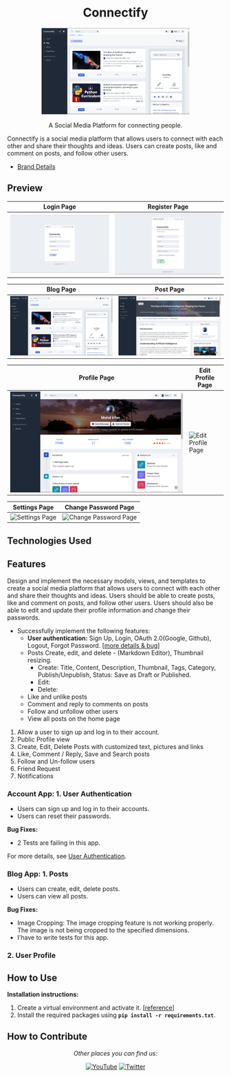 <p align="center">
    <h1 align="center">Connectify</h1>
    <p align="center">
        <a href="" target="_blank">
            <img src="./demo/screenshots/blog.png" alt="DjCRM" height="200">
        </a>
    </p>
    <p align="center">
        A Social Media Platform for connecting people.
    </p>
</p>

Connectify is a social media platform that allows users to connect with each other and share their thoughts and ideas. Users can create posts, like and comment on posts, and follow other users.

- [Brand Details](brand-info.md)

## Preview

| Login Page | Register Page |
| --- | --- |
| ![Home Page](./demo/screenshots/sign-in.png) | ![Profile Page](./demo/screenshots/sign-up.png) |

| Blog Page | Post Page |
| --- | --- |
| ![Blog Page](./demo/screenshots/blog.png) | ![Post Page](./demo/screenshots/post.png) |

| Profile Page | Edit Profile Page |
| --- | --- |
| ![Profile Page](./demo/screenshots/profile.png) | ![Edit Profile Page](./demo/screenshots/edit-profile.png) |

| Settings Page | Change Password Page |
| --- | --- |
| ![Settings Page](./demo/screenshots/settings.png) | ![Change Password Page](./demo/screenshots/change-password.png) |


## Technologies Used


## Features

Design and implement the necessary models, views, and templates to create a social media platform that allows users to connect with each other and share their thoughts and ideas. Users should be able to create posts, like and comment on posts, and follow other users. Users should also be able to edit and update their profile information and change their passwords.

- Successfully implement the following features:
  - **User authentication:** Sign Up, Login, OAuth 2.0(Google, Github), Logout, Forgot Password. [[more details & bug](detailed-features.md)]
  - Posts Create, edit, and delete - (Markdown Editor), Thumbnail resizing.
    - Create: Title, Content, Description, Thumbnail, Tags, Category, Publish/Unpublish, Status: Save as Draft or Published.
    - Edit:
    - Delete:
  - Like and unlike posts
  - Comment and reply to comments on posts
  - Follow and unfollow other users
  - View all posts on the home page

1. Allow a user to sign up and log in to their account.
2. Public Profile view
3. Create, Edit, Delete Posts with customized text, pictures and links
4. Like, Comment / Reply, Save and Search posts
5. Follow and Un-follow users
6. Friend Request
7. Notifications

### Account App: 1. User Authentication

- Users can sign up and log in to their accounts.
- Users can reset their passwords.

**Bug Fixes:**

- 2 Tests are failing in this app.

For more details, see [User Authentication](user-authentication.md).

### Blog App: 1. Posts

- Users can create, edit, delete posts.
- Users can view all posts.

**Bug Fixes:**

- Image Cropping: The image cropping feature is not working properly. The image is not being cropped to the specified dimensions.
- I'have to write tests for this app.


### 2. User Profile

## How to Use

**Installation instructions:**

1. Create a virtual environment and activate it. [[reference](https://gist.github.com/dev-mdirfan/b5fba9cb7b4b6fb3d383c50f7e1e79cb)]
2. Install the required packages using **`pip install -r requirements.txt`**.

## How to Contribute

<div align="center">
<i>Other places you can find us:</i><br>

<a href="https://www.youtube.com/channel/" target="_blank"><img src="https://img.shields.io/badge/YouTube-%23E4405F.svg?&style=flat-square&logo=youtube&logoColor=white" alt="YouTube"></a>
<a href="https://www.twitter.com/" target="_blank"><img src="https://img.shields.io/badge/Twitter-%231877F2.svg?&style=flat-square&logo=twitter&logoColor=white" alt="Twitter"></a>
</div>
